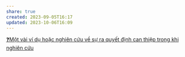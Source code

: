 ```yaml
---
share: true
created: 2023-09-05T16:17
updated: 2023-10-06T16:09
---
```


[❓Một vài ví dụ hoặc nghiên cứu về sự ra quyết định can thiệp trong khi nghiên cứu](./%E2%9D%93M%E1%BB%99t%20v%C3%A0i%20v%C3%AD%20d%E1%BB%A5%20ho%E1%BA%B7c%20nghi%C3%AAn%20c%E1%BB%A9u%20v%E1%BB%81%20s%E1%BB%B1%20ra%20quy%E1%BA%BFt%20%C4%91%E1%BB%8Bnh%20can%20thi%E1%BB%87p%20trong%20khi%20nghi%C3%AAn%20c%E1%BB%A9u.md)
